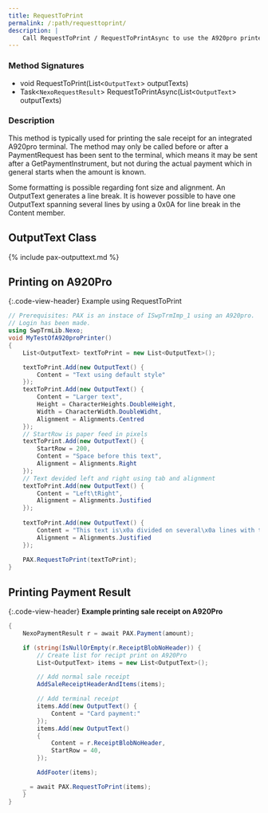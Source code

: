 ```yaml
---
title: RequestToPrint
permalink: /:path/requesttoprint/
description: |
    Call RequestToPrint / RequestToPrintAsync to use the A920pro printer.
---
```

### Method Signatures

*   void RequestToPrint(List<`OutputText`> outputTexts)
*   Task<`NexoRequestResult`> RequestToPrintAsync(List<`OutputText`> outputTexts)

### Description

This method is typically used for printing the sale receipt for an integrated A920pro terminal.
The method may only be called before or after a PaymentRequest has been sent to the terminal, which means it may be sent after a GetPaymentInstrument, but not during the actual payment which in general starts when the amount is known.

Some formatting is possible regarding font size and alignment. An OutputText generates a line break. It is however possible to have one OutputText spanning several lines by using a 0x0A for line break in the Content member.

## OutputText Class

{% include pax-outputtext.md %}

## Printing on A920Pro

{:.code-view-header}
Example using RequestToPrint

```c#
// Prerequisites: PAX is an instace of ISwpTrmImp_1 using an A920pro.
// Login has been made.
using SwpTrmLib.Nexo;
void MyTestOfA920proPrinter()
{
    List<OutputText> textToPrint = new List<OutputText>();

    textToPrint.Add(new OutputText() {
        Content = "Text using default style"
    });
    textToPrint.Add(new OutputText() {
        Content = "Larger text",
        Height = CharacterHeights.DoubleHeight,
        Width = CharacterWidth.DoubleWidht,
        Alignment = Alignments.Centred
    });
    // StartRow is paper feed in pixels
    textToPrint.Add(new OutputText() {
        StartRow = 200,
        Content = "Space before this text",
        Alignment = Alignments.Right
    });
    // Text devided left and right using tab and alignment
    textToPrint.Add(new OutputText() {
        Content = "Left\tRight",
        Alignment = Alignments.Justified
    });
   
    textToPrint.Add(new OutputText() {
        Content = "This text is\x0a divided on several\x0a lines with the\x0a same formatting",
        Alignment = Alignments.Justified
    });
    
    PAX.RequestToPrint(textToPrint);
}
```

## Printing Payment Result

{:.code-view-header}
**Example printing sale receipt on A920Pro**

```c#
{
    NexoPaymentResult r = await PAX.Payment(amount);

    if (string(IsNullOrEmpty(r.ReceiptBlobNoHeader)) {
        // Create list for recipt print on A920Pro
        List<OutputText> items = new List<OutputText>();

        // Add normal sale receipt
        AddSaleReceiptHeaderAndItems(items);

        // Add terminal receipt
        items.Add(new OutputText() {
            Content = "Card payment:"
        });
        items.Add(new OutputText()
        {
            Content = r.ReceiptBlobNoHeader,
            StartRow = 40,
        });

        AddFooter(items);

    _ = await PAX.RequestToPrint(items);
    }
}
```
